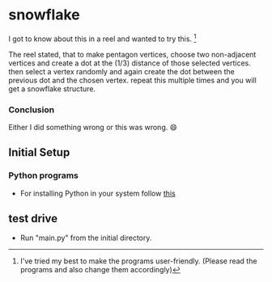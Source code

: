 # snowflake
I got to know about this in a reel and wanted to try this. [^1]

The reel stated, that to make pentagon vertices, choose two non-adjacent vertices 
and create a dot at the (1/3) distance of those selected vertices.
then select a vertex randomly and again create the dot between the previous dot and the chosen vertex.
repeat this multiple times and you will get a snowflake structure. 

### Conclusion 
Either I did something wrong or this was wrong. :smile:

## Initial Setup 
### Python programs 
- For installing Python in your system follow [this](https://youtu.be/_uQrJ0TkZlc?t=109&si=nSMND0BaJhe_u5CS)

## test drive 
- Run "main.py" from the initial directory.

[^1]: I've tried my best to make the programs user-friendly. (Please read the programs and also change them accordingly)

